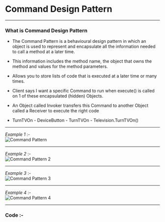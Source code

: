 # Command Design Pattern

***
### What is Command Design Pattern
-	The Command Pattern is a behavioural design pattern in which an object is used to represent and encapsulate all the information needed to call a method at a later time.
-	This information includes the method name, the object that owns the method and values for the method parameters.

-	Allows you to store lists of code that is executed at a later time or many times.
-	Client says I want a specific Command to run when execute() is called on 1 of these encapsulated (hidden) Objects.
-	An Object called Invoker transfers this Command to another Object called a Receiver to execute the right code
-	TurnTVOn - DeviceButton - TurnTVOn - Television.TurnTVOn()

***
_Example 1_ :-  
![Command Pattern](https://www.tutorialspoint.com/design_pattern/images/command_pattern_uml_diagram.jpg)

***
_Example 2_ :-  
![Command Pattern 2](http://www.dofactory.com/images/diagrams/net/command.gif)

***
_Example 3_ :-  
![Command Pattern 3](http://blog.lukaszewski.it/wp-content/uploads/2013/07/command_diagram.png)

***
_Example 4_ :-  
![Command Pattern 4](https://i.stack.imgur.com/ATk24.png)

***
### Code :-
<script src="https://gist.github.com/KushalKatta/bd9f2e73e579a33ece6d1a221d37d70d.js"></script>